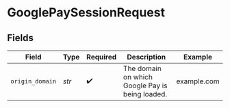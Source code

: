 # GooglePaySessionRequest


## Fields

| Field                                           | Type                                            | Required                                        | Description                                     | Example                                         |
| ----------------------------------------------- | ----------------------------------------------- | ----------------------------------------------- | ----------------------------------------------- | ----------------------------------------------- |
| `origin_domain`                                 | *str*                                           | :heavy_check_mark:                              | The domain on which Google Pay is being loaded. | example.com                                     |